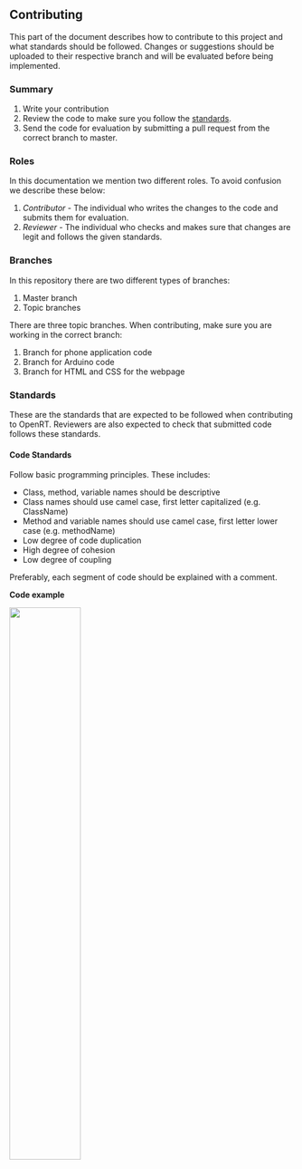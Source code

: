 
## Contributing

This part of the document describes how to contribute to this project and what standards should be followed. Changes or suggestions should be uploaded to their respective branch and will be evaluated before being implemented.

### Summary

1. Write your contribution
1. Review the code to make sure you follow the [standards](#standards).
1. Send the code for evaluation by submitting a pull request from the correct branch to master.

### Roles

In this documentation we mention two different roles. To avoid confusion we describe these below:

1. *Contributor* - The individual who writes the changes to the code and submits them for evaluation.
1. *Reviewer* - The individual who checks and makes sure that changes are legit and follows the given standards.

### Branches

In this repository there are two different types of branches:

1. Master branch
1. Topic branches

There are three topic branches. When contributing, make sure you are working in the correct branch:

1. Branch for phone application code
1. Branch for Arduino code
1. Branch for HTML and CSS for the webpage

### Standards

These are the standards that are expected to be followed when contributing to OpenRT. Reviewers are also expected to check that submitted code follows these standards.

#### Code Standards

Follow basic programming principles. These includes:
* Class, method, variable names should be descriptive
* Class names should use camel case, first letter capitalized (e.g. ClassName)
* Method and variable names should use camel case, first letter lower case (e.g. methodName)
* Low degree of code duplication
* High degree of cohesion
* Low degree of coupling

Preferably, each segment of code should be explained with a comment.

**Code example**

<img src="https://user-images.githubusercontent.com/35686045/57139908-ba627180-6db6-11e9-987b-010489e4e500.png" width="50%"></img> 
